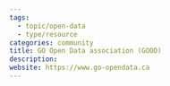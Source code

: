 ```yaml
---
tags:
  - topic/open-data
  - type/resource
categories: community
title: GO Open Data association (GOOD)
description:
website: https://www.go-opendata.ca
---
```


